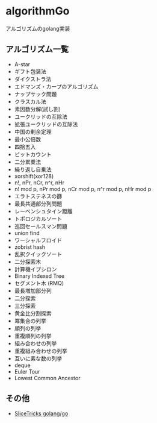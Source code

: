 # algorithmGo
アルゴリズムのgolang実装  

## アルゴリズム一覧
* A-star
* ギフト包装法
* ダイクストラ法
* エドマンズ・カープのアルゴリズム
* ナップサック問題
* クラスカル法
* 素因数分解(試し割)
* ユークリッドの互除法
* 拡張ユークリッドの互除法
* 中国の剰余定理
* 最小公倍数
* 四捨五入
* ビットカウント
* 二分累乗法
* 繰り返し自乗法
* xorshift(xor128)
* n!, nPr, nCr, n^r, nHr
* n! mod p, nPr mod p, nCr mod p, n^r mod p, nHr mod p
* エラトステネスの篩
* 最長共通部分列問題
* レーベンシュタイン距離
* トポロジカルソート
* 巡回セールスマン問題
* union find
* ワーシャルフロイド
* zobrist hash
* 乱択クイックソート
* 二分探索木
* 計算機イプシロン
* Binary Indexed Tree
* セグメント木 (RMQ)
* 最長増加部分列
* 二分探索
* 三分探索
* 黄金比分割探索
* 冪集合の列挙
* 順列の列挙
* 重複順列の列挙
* 組み合わせの列挙
* 重複組み合わせの列挙
* 互いに素な数の列挙
* deque
* Euler Tour
* Lowest Common Ancestor

## その他
* [SliceTricks golang/go](https://github.com/golang/go/wiki/SliceTricks)
